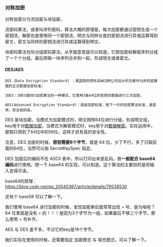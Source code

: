 ### 对称加密

对称加密分为流加密与块加密。

流密码算法，或者叫序列密码，算法大概的原理是，每次加密都通过密钥生成一个密钥流，解密也是使用同一个密钥流，明文与同样长度的密钥流进行异或运算得到密文，密文与同样的密钥流进行异或运算得到明文。

块密码算法也叫分组密码算法，从字面意思就可以知道，它把加密和解密序列分成了一个个分组，最后把每一块序列合并到一起，形成明文或者密文。

#### DES/AES

```
DES（Data Encryption Standard) ：美国政府颁布采纳IBM公司设计的方案作为非机密数据的正式数据加密标准。

3DES：3DES是DES加密算法的一种模式，它使用3条64位的密钥对数据进行三次加密。

AES(Advanced Encryption Standard)：高级加密标准，是下一代的加密算法标准，速度快，安全级别高。
```

DES 是块加密。当模式为加密模式时，明文按照64位进行分组，形成明文组，key用于对[数据加密](https://baike.baidu.com/item/数据加密)，当模式为解密模式时，key用于对[数据解密](https://baike.baidu.com/item/数据解密)。实际运用中，密钥只用到了64位中的56位，这样才具有高的安全性。

注意，DES 加密的时候，**密钥需要8个字节**，就是 64 位，少了不行，多了只取前面的64位，当然可以由  SecretKeySpec 指定。

DES 加密后的编码不在 ASCII 表中，所以打印出来是乱码，故**一般配合 base64 编码**进行使用。想一下 base64 的实现，可以知道，这个算法的主要目的是将输入变得可读。

base64的原理：https://blog.csdn.net/qq_20545367/article/details/79538530

还有个 base58 可以了解一下。

我们使用 base64 进行加密的时候，发现加密串后面常常出现 = 号，是为啥呢？64 位里面是没有 = 的！！！是因为3个字节为一组，如果最后不够三个字节，那么使用 = 号补齐。

AES 与 DES 差不多，不过它的key是16个字节。

我们实际在使用的时候，还需要指定 加密模式 与 填充模式，可以了解一下。